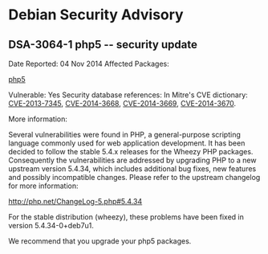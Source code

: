
Debian Security Advisory
========================


DSA-3064-1 php5 -- security update
----------------------------------



Date Reported:
04 Nov 2014
Affected Packages:

[php5](https://packages.debian.org/src:php5)

Vulnerable:
Yes
Security database references:
In Mitre's CVE dictionary: [CVE-2013-7345](https://security-tracker.debian.org/tracker/CVE-2013-7345), [CVE-2014-3668](https://security-tracker.debian.org/tracker/CVE-2014-3668), [CVE-2014-3669](https://security-tracker.debian.org/tracker/CVE-2014-3669), [CVE-2014-3670](https://security-tracker.debian.org/tracker/CVE-2014-3670).  

More information:

Several vulnerabilities were found in PHP, a general-purpose scripting
language commonly used for web application development. It has been
decided to follow the stable 5.4.x releases for the Wheezy PHP packages.
Consequently the vulnerabilities are addressed by upgrading PHP to a new
upstream version 5.4.34, which includes additional bug fixes, new
features and possibly incompatible changes. Please refer to the upstream
changelog for more information:


<http://php.net/ChangeLog-5.php#5.4.34>


For the stable distribution (wheezy), these problems have been fixed in
version 5.4.34-0+deb7u1.


We recommend that you upgrade your php5 packages.






